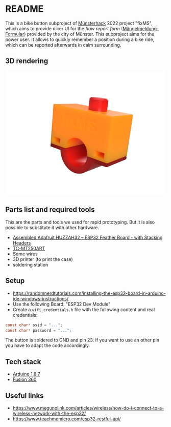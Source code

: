 # README

This is a bike button subproject of [Münsterhack](https://muensterhack.de/) 2022 project "fixMS", which aims to provide nicer UI for the _flaw report form_ ([Mängelmeldung-Formular](https://www.stadt-muenster.de/maengelmeldung)) provided by the city of Münster.
This subproject aims for the power user.
It allows to quickly remember a position during a bike ride, which can be reported afterwards in calm surrounding.

## 3D rendering

![3D rendering](./3dPrint/bikeButtonRendering.png)

## Parts list and required tools

This are the parts and tools we used for rapid prototyping.
But it is also possible to substitute it with other hardware.

- [Assembled Adafruit HUZZAH32 – ESP32 Feather Board - with Stacking Headers](https://www.adafruit.com/product/3619)
- [TC-MT250ART](https://www.conrad.de/de/p/tru-components-tc-mt250art-drucktaster-tastend-1-st-1589481.html)
- Some wires
- 3D printer (to print the case)
- soldering station

## Setup

- https://randomnerdtutorials.com/installing-the-esp32-board-in-arduino-ide-windows-instructions/
- Use the following Board: "ESP32 Dev Module"
- Create a ``wifi_credentials.h`` file with the following content and real credentials:

```c
const char* ssid = "...";
const char* password = "...";
```

The button is soldered to GND and pin 23.
If you want to use an other pin you have to adapt the code accordingly.

## Tech stack

- [Arduino 1.8.7](https://www.arduino.cc/en/software/OldSoftwareReleases)
- [Fusion 360](https://www.autodesk.de/products/fusion-360/personal)

## Useful links

- https://www.megunolink.com/articles/wireless/how-do-i-connect-to-a-wireless-network-with-the-esp32/
- https://www.teachmemicro.com/esp32-restful-api/
